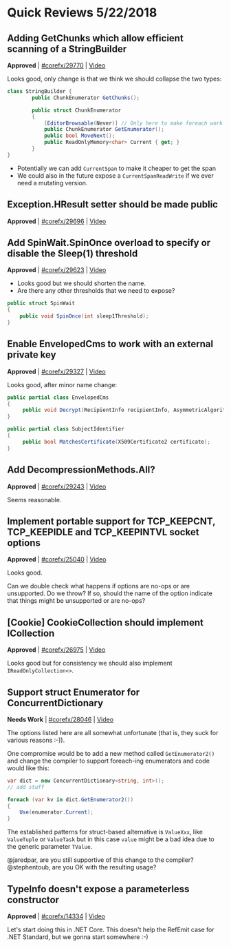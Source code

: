 # Quick Reviews 5/22/2018

## Adding GetChunks which allow efficient scanning of a StringBuilder

**Approved** | [#corefx/29770](https://github.com/dotnet/corefx/issues/29770#issuecomment-391080101) | [Video](https://www.youtube.com/watch?v=-6wyH7K4L9g&t=0h0m0s)

Looks good, only change is that we think we should collapse the two types:

```csharp
class StringBuilder {
        public ChunkEnumerator GetChunks();

        public struct ChunkEnumerator
        {
            [EditorBrowsable(Never)] // Only here to make foreach work
            public ChunkEnumerator GetEnumerator();
            public bool MoveNext();
            public ReadOnlyMemory<char> Current { get; }
        }
}
```

* Potentially we can add `CurrentSpan` to make it cheaper to get the span
* We could also in the future expose a `CurrentSpanReadWrite` if we ever need a mutating version.
## Exception.HResult setter should be made public

**Approved** | [#corefx/29696](https://github.com/dotnet/corefx/issues/29696) | [Video](https://www.youtube.com/watch?v=-6wyH7K4L9g&t=0h37m47s)

## Add SpinWait.SpinOnce overload to specify or disable the Sleep(1) threshold

**Approved** | [#corefx/29623](https://github.com/dotnet/corefx/issues/29623#issuecomment-391085259) | [Video](https://www.youtube.com/watch?v=-6wyH7K4L9g&t=0h42m36s)

* Looks good but we should shorten the name.
* Are there any other thresholds that we need to expose?

```csharp
public struct SpinWait
{
    public void SpinOnce(int sleep1Threshold);
}
```
## Enable EnvelopedCms to work with an external private key

**Approved** | [#corefx/29327](https://github.com/dotnet/corefx/issues/29327#issuecomment-391088582) | [Video](https://www.youtube.com/watch?v=-6wyH7K4L9g&t=0h53m21s)

Looks good, after minor name change:

```csharp
public partial class EnvelopedCms
{
     public void Decrypt(RecipientInfo recipientInfo, AsymmetricAlgorithm privateKey);
}

public partial class SubjectIdentifier
{
     public bool MatchesCertificate(X509Certificate2 certificate);
}
```
## Add DecompressionMethods.All?

**Approved** | [#corefx/29243](https://github.com/dotnet/corefx/issues/29243#issuecomment-391095592) | [Video](https://www.youtube.com/watch?v=-6wyH7K4L9g&t=1h3m36s)

Seems reasonable.
## Implement portable support for TCP_KEEPCNT, TCP_KEEPIDLE and TCP_KEEPINTVL socket options

**Approved** | [#corefx/25040](https://github.com/dotnet/corefx/issues/25040#issuecomment-391097721) | [Video](https://www.youtube.com/watch?v=-6wyH7K4L9g&t=1h26m10s)

Looks good.

Can we double check what happens if options are no-ops or are unsupported. Do we throw? If so, should the name of the option indicate that things might be unsupported or are no-ops?
## [Cookie] CookieCollection should implement ICollection<Cookie>

**Approved** | [#corefx/26975](https://github.com/dotnet/corefx/issues/26975#issuecomment-391098529) | [Video](https://www.youtube.com/watch?v=-6wyH7K4L9g&t=1h30m40s)

Looks good but for consistency we should also implement `IReadOnlyCollection<>`.
## Support struct Enumerator for ConcurrentDictionary

**Needs Work** | [#corefx/28046](https://github.com/dotnet/corefx/issues/28046#issuecomment-391102771) | [Video](https://www.youtube.com/watch?v=-6wyH7K4L9g&t=1h34m28s)

The options listed here are all somewhat unfortunate (that is, they suck for various reasons :-)).

One compromise would be to add a new method called `GetEnumerator2()` and change the compiler to support foreach-ing enumerators and code would like this:

```csharp
var dict = new ConcurrentDictionary<string, int>();
// add stuff

foreach (var kv in dict.GetEnumerator2())
{
    Use(enumerator.Current);
}
```

The established patterns for struct-based alternative is `ValueXxx`, like `ValueTuple` or `ValueTask` but in this case `value` might be a bad idea due to the generic parameter `TValue`.

@jaredpar, are you still supportive of this change to the compiler?
@stephentoub, are you OK with the resulting usage?
## TypeInfo doesn't expose a parameterless constructor

**Approved** | [#corefx/14334](https://github.com/dotnet/corefx/issues/14334#issuecomment-391103797) | [Video](https://www.youtube.com/watch?v=-6wyH7K4L9g&t=1h47m52s)

Let's start doing this in .NET Core. This doesn't help the RefEmit case for .NET Standard, but we gonna start somewhere :-)
